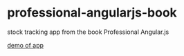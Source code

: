 # professional-angularjs-book
stock tracking app from the book Professional Angular.js

[demo of app](http://wykhuh.github.io/professional-angularjs-book/#/dashboard)
